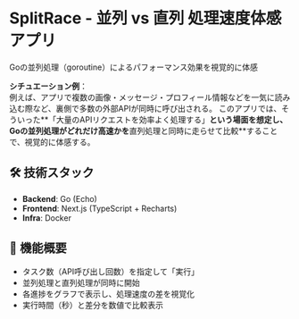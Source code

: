 # SplitRace - 並列 vs 直列 処理速度体感アプリ

Goの並列処理（goroutine）によるパフォーマンス効果を視覚的に体感  

**シチュエーション例**：  
例えば、アプリで複数の画像・メッセージ・プロフィール情報などを一気に読み込む際など、裏側で多数の外部APIが同時に呼び出される。 
このアプリでは、そういった**「大量のAPIリクエストを効率よく処理する」**という場面を想定し、Goの並列処理がどれだけ高速かを**直列処理と同時に走らせて比較**することで、視覚的に体感する。



## 🛠 技術スタック

- **Backend**: Go (Echo)
- **Frontend**: Next.js (TypeScript + Recharts)
- **Infra**: Docker



## 📸 機能概要

- タスク数（API呼び出し回数）を指定して「実行」
- 並列処理と直列処理が同時に開始
- 各進捗をグラフで表示し、処理速度の差を視覚化
- 実行時間（秒）と差分を数値で比較表示
